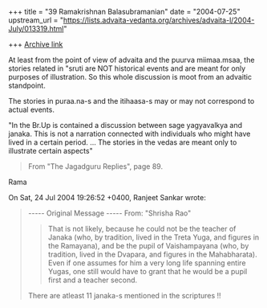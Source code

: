 +++
title = "39 Ramakrishnan Balasubramanian"
date = "2004-07-25"
upstream_url = "https://lists.advaita-vedanta.org/archives/advaita-l/2004-July/013319.html"

+++
[Archive link](https://lists.advaita-vedanta.org/archives/advaita-l/2004-July/013319.html)

At least from the point of view of advaita and the puurva miimaa.msaa,
the stories related in "sruti are NOT historical events and are meant
for only purposes of illustration. So this whole discussion is moot
from an advaitic standpoint.

The stories in puraa.na-s and the itihaasa-s may or may not correspond
to actual events.

"In the Br.Up is contained a discussion between sage yagyavalkya and
janaka. This is not a narration connected with individuals who might
have lived in a certain period. ... The stories in the vedas are meant
only to illustrate certain aspects"

>From "The Jagadguru Replies", page 89.

Rama

On Sat, 24 Jul 2004 19:26:52 +0400, Ranjeet Sankar
<thefinalsearch at yahoo.co.uk> wrote:
> 
> ----- Original Message -----
> From: "Shrisha Rao" <shrao at nyx.net>
> > That is not likely, because he could not be the teacher of Janaka (who, by
> > tradition, lived in the Treta Yuga, and figures in the Ramayana), and be
> > the pupil of Vaishampayana (who, by tradition, lived in the Dvapara, and
> > figures in the Mahabharata).  Even if one assumes for him a very long life
> > spanning entire Yugas, one still would have to grant that he would be a
> > pupil first and a teacher second.
> 
> 
> There are atleast 11 janaka-s mentioned in the scriptures !!

